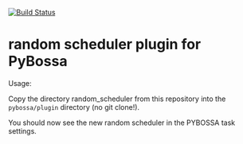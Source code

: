 [![Build Status](https://travis-ci.org/Scifabric/random-scheduler.svg?branch=master)](https://travis-ci.org/Scifabric/random-scheduler)

# random scheduler plugin for PyBossa

Usage:

Copy the directory random_scheduler from this repository into the `pybossa/plugin` directory (no git clone!).

You should now see the new random scheduler in the PYBOSSA task settings.
